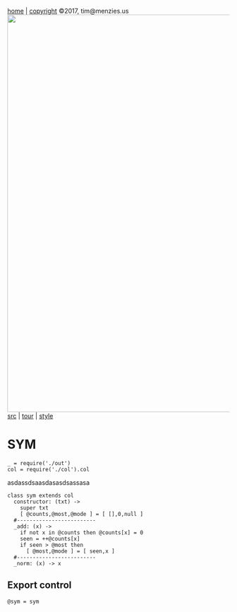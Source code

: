 [home](http://tiny.cc/koff) |
[copyright](https://github.com/koffee/script/blob/master/LICENSE.md) &copy;2017, tim&commat;menzies.us<br>
[<img width=900 src=https://raw.githubusercontent.com/koffee/script/master/img/head.jpg>](http://tiny.cc/koff)<br>
[src](https://github.com/koffee/script/tree/master/lib) |
[tour](https://github.com/koffee/script/blob/master/docs/TOUR.md) |
[style](https://github.com/koffee/script/blob/master/docs/STYLE.md) 

# SYM 

    _ = require('./out')
    col = require('./col').col

asdassdsaasdasasdsassasa

    class sym extends col
      constructor: (txt) ->
        super txt
        [ @counts,@most,@mode ] = [ [],0,null ]
      #-------------------------
      _add: (x) ->
        if not x in @counts then @counts[x] = 0
        seen = ++@counts[x]
        if seen > @most then
          [ @most,@mode ] = [ seen,x ] 
      #-------------------------
      _norm: (x) -> x

## Export control

    @sym = sym
